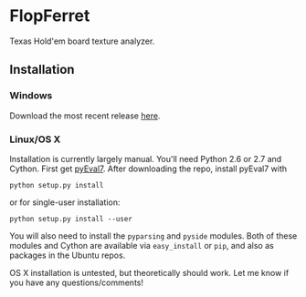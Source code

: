 FlopFerret
==========
Texas Hold'em board texture analyzer.

Installation
------------

### Windows
Download the most recent release [here](https://github.com/JulianAndrews/flopferret/releases).

### Linux/OS X
Installation is currently largely manual. You'll need Python 2.6 or 2.7 and Cython. First get [pyEval7](https://github.com/JulianAndrews/pyeval7). After downloading the repo, install pyEval7 with

    python setup.py install
 
or for single-user installation:

    python setup.py install --user

You will also need to install the `pyparsing` and `pyside` modules. Both of these modules and Cython are available via `easy_install` or `pip`, and also as packages in the Ubuntu repos.

OS X installation is untested, but theoretically should work. Let me know if you have any questions/comments!
